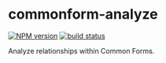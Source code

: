 commonform-analyze
==================

[![NPM version](https://img.shields.io/npm/v/commonform-analyze.svg)](https://www.npmjs.com/package/commonform-analyze)
[![build status](https://img.shields.io/travis/commonform/commonform-analyze.svg)](http://travis-ci.org/commonform/commonform-analyze)

Analyze relationships within Common Forms.
